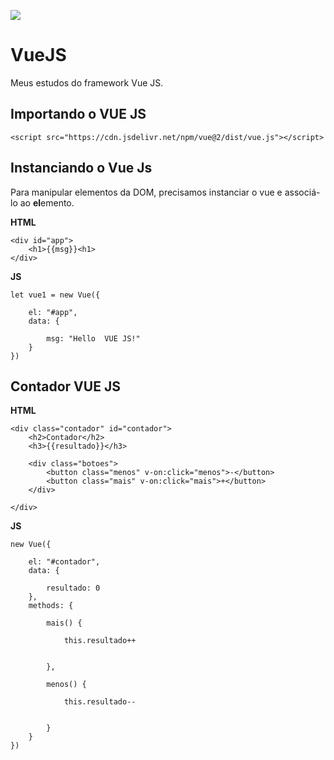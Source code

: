 ![](https://miro.medium.com/max/2430/1*ACR0gj0wbx91V_xgURifWg.png)


# VueJS

Meus estudos do framework Vue JS.


## Importando o VUE JS

    <script src="https://cdn.jsdelivr.net/npm/vue@2/dist/vue.js"></script>




## Instanciando o Vue Js

Para manipular elementos da DOM, precisamos instanciar o vue e associá-lo ao **el**emento.



**HTML**

    <div id="app">
        <h1>{{msg}}<h1>
    </div>

**JS**

    let vue1 = new Vue({

        el: "#app",
        data: {

            msg: "Hello  VUE JS!"
        }
    })


## Contador VUE JS

**HTML**

    <div class="contador" id="contador">
        <h2>Contador</h2>
        <h3>{{resultado}}</h3>

        <div class="botoes">
            <button class="menos" v-on:click="menos">-</button>
            <button class="mais" v-on:click="mais">+</button>
        </div>

    </div>


**JS**



    new Vue({

        el: "#contador",
        data: {

            resultado: 0
        },
        methods: {

            mais() {

                this.resultado++


            },

            menos() {

                this.resultado--


            }
        }
    })



    

